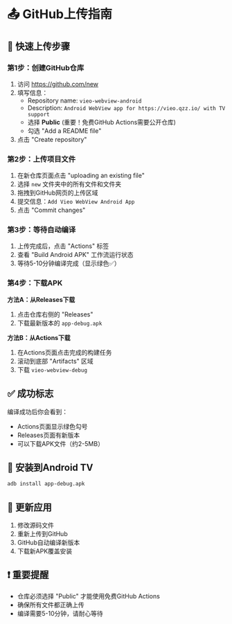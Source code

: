 # 📤 GitHub上传指南

## 🚀 快速上传步骤

### 第1步：创建GitHub仓库
1. 访问 https://github.com/new
2. 填写信息：
   - Repository name: `vieo-webview-android`
   - Description: `Android WebView app for https://vieo.qzz.io/ with TV support`
   - 选择 **Public** (重要！免费GitHub Actions需要公开仓库)
   - 勾选 "Add a README file"
3. 点击 "Create repository"

### 第2步：上传项目文件
1. 在新仓库页面点击 "uploading an existing file"
2. 选择 `new` 文件夹中的所有文件和文件夹
3. 拖拽到GitHub网页的上传区域
4. 提交信息：`Add Vieo WebView Android App`
5. 点击 "Commit changes"

### 第3步：等待自动编译
1. 上传完成后，点击 "Actions" 标签
2. 查看 "Build Android APK" 工作流运行状态
3. 等待5-10分钟编译完成（显示绿色✅）

### 第4步：下载APK
**方法A：从Releases下载**
1. 点击仓库右侧的 "Releases"
2. 下载最新版本的 `app-debug.apk`

**方法B：从Actions下载**
1. 在Actions页面点击完成的构建任务
2. 滚动到底部 "Artifacts" 区域
3. 下载 `vieo-webview-debug`

## ✅ 成功标志

编译成功后你会看到：
- Actions页面显示绿色勾号
- Releases页面有新版本
- 可以下载APK文件（约2-5MB）

## 📱 安装到Android TV

```bash
adb install app-debug.apk
```

## 🔄 更新应用

1. 修改源码文件
2. 重新上传到GitHub
3. GitHub自动编译新版本
4. 下载新APK覆盖安装

## ❗ 重要提醒

- 仓库必须选择 "Public" 才能使用免费GitHub Actions
- 确保所有文件都正确上传
- 编译需要5-10分钟，请耐心等待